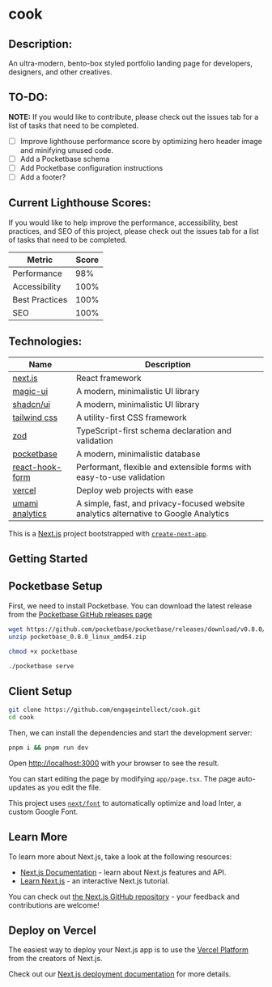 # cook

## Description:

An ultra-modern, bento-box styled portfolio landing page for developers, designers, and other creatives.

## TO-DO:

**NOTE:** If you would like to contribute, please check out the issues tab for a list of tasks that need to be completed.

- [ ] Improve lighthouse performance score by optimizing hero header image and minifying unused code.
- [ ] Add a Pocketbase schema
- [ ] Add Pocketbase configuration instructions
- [ ] Add a footer?

## Current Lighthouse Scores:

If you would like to help improve the performance, accessibility, best practices, and SEO of this project, please check out the issues tab for a list of tasks that need to be completed.

| Metric         | Score |
| -------------- | ----- |
| Performance    | 98%   |
| Accessibility  | 100%  |
| Best Practices | 100%  |
| SEO            | 100%  |

## Technologies:

| Name                                                | Description                                                                           |
| --------------------------------------------------- | ------------------------------------------------------------------------------------- |
| [next.js](https://nextjs.org/)                      | React framework                                                                       |
| [magic-ui](https://magicui.design)                  | A modern, minimalistic UI library                                                     |
| [shadcn/ui](https://ui.shadcn.com/)                 | A modern, minimalistic UI library                                                     |
| [tailwind css](https://tailwindcss.com)             | A utility-first CSS framework                                                         |
| [zod](https://zod.dev)                              | TypeScript-first schema declaration and validation                                    |
| [pocketbase](https://pocketbase.io)                 | A modern, minimalistic database                                                       |
| [react-hook-form](https://www.react-hook-form.com/) | Performant, flexible and extensible forms with easy-to-use validation                 |
| [vercel](https://vercel.com)                        | Deploy web projects with ease                                                         |
| [umami analytics](https://umami.is/)                | A simple, fast, and privacy-focused website analytics alternative to Google Analytics |

This is a [Next.js](https://nextjs.org/) project bootstrapped with [`create-next-app`](https://github.com/vercel/next.js/tree/canary/packages/create-next-app).

## Getting Started

## Pocketbase Setup

First, we need to install Pocketbase. You can download the latest release from the [Pocketbase GitHub releases page](https://github.com/pocketbase/pocketbase/releases)

```bash
wget https://github.com/pocketbase/pocketbase/releases/download/v0.8.0/pocketbase_0.8.0_linux_amd64.zip
unzip pocketbase_0.8.0_linux_amd64.zip
```

```bash
chmod +x pocketbase
```

```bash
./pocketbase serve
```

## Client Setup

```bash
git clone https://github.com/engageintellect/cook.git
cd cook
```

Then, we can install the dependencies and start the development server:

```bash
pnpm i && pnpm run dev
```

Open [http://localhost:3000](http://localhost:3000) with your browser to see the result.

You can start editing the page by modifying `app/page.tsx`. The page auto-updates as you edit the file.

This project uses [`next/font`](https://nextjs.org/docs/basic-features/font-optimization) to automatically optimize and load Inter, a custom Google Font.

## Learn More

To learn more about Next.js, take a look at the following resources:

- [Next.js Documentation](https://nextjs.org/docs) - learn about Next.js features and API.
- [Learn Next.js](https://nextjs.org/learn) - an interactive Next.js tutorial.

You can check out [the Next.js GitHub repository](https://github.com/vercel/next.js/) - your feedback and contributions are welcome!

## Deploy on Vercel

The easiest way to deploy your Next.js app is to use the [Vercel Platform](https://vercel.com/new?utm_medium=default-template&filter=next.js&utm_source=create-next-app&utm_campaign=create-next-app-readme) from the creators of Next.js.

Check out our [Next.js deployment documentation](https://nextjs.org/docs/deployment) for more details.
